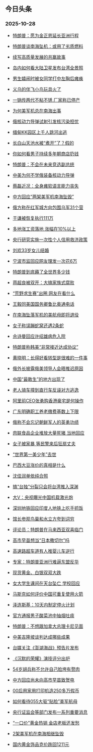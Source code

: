 ## 今日头条 
### 2025-10-28

+ [特朗普：愿为金正恩延长亚洲行程](https://www.toutiao.com/trending/7565122061997785115/?category_name=topic_innerflow&event_type=hot_board&log_pb=%257B%2522category_name%2522%253A%2522topic_innerflow%2522%252C%2522cluster_type%2522%253A%25222%2522%252C%2522enter_from%2522%253A%2522click_category%2522%252C%2522entrance_hotspot%2522%253A%2522outside%2522%252C%2522event_type%2522%253A%2522hot_board%2522%252C%2522hot_board_cluster_id%2522%253A%25227565122061997785115%2522%252C%2522hot_board_impr_id%2522%253A%2522202510280014238201AE8223F51AC3804C%2522%252C%2522jump_page%2522%253A%2522hot_board_page%2522%252C%2522location%2522%253A%2522news_hot_card%2522%252C%2522page_location%2522%253A%2522hot_board_page%2522%252C%2522source%2522%253A%2522trending_tab%2522%252C%2522style_id%2522%253A%252240132%2522%252C%2522title%2522%253A%2522%25E7%2589%25B9%25E6%259C%2597%25E6%2599%25AE%25EF%25BC%259A%25E6%2584%25BF%25E4%25B8%25BA%25E9%2587%2591%25E6%25AD%25A3%25E6%2581%25A9%25E5%25BB%25B6%25E9%2595%25BF%25E4%25BA%259A%25E6%25B4%25B2%25E8%25A1%258C%25E7%25A8%258B%2522%257D&rank=&style_id=40132&topic_id=7565122061997785115)

+ [特朗普谈南海坠机：或用了劣质燃料](https://www.toutiao.com/trending/7565133400080846342/?category_name=topic_innerflow&event_type=hot_board&log_pb=%257B%2522category_name%2522%253A%2522topic_innerflow%2522%252C%2522cluster_type%2522%253A%25221%2522%252C%2522enter_from%2522%253A%2522click_category%2522%252C%2522entrance_hotspot%2522%253A%2522outside%2522%252C%2522event_type%2522%253A%2522hot_board%2522%252C%2522hot_board_cluster_id%2522%253A%25227565133400080846342%2522%252C%2522hot_board_impr_id%2522%253A%2522202510280014238201AE8223F51AC3804C%2522%252C%2522jump_page%2522%253A%2522hot_board_page%2522%252C%2522location%2522%253A%2522news_hot_card%2522%252C%2522page_location%2522%253A%2522hot_board_page%2522%252C%2522source%2522%253A%2522trending_tab%2522%252C%2522style_id%2522%253A%252240132%2522%252C%2522title%2522%253A%2522%25E7%2589%25B9%25E6%259C%2597%25E6%2599%25AE%25E8%25B0%2588%25E5%258D%2597%25E6%25B5%25B7%25E5%259D%25A0%25E6%259C%25BA%25EF%25BC%259A%25E6%2588%2596%25E7%2594%25A8%25E4%25BA%2586%25E5%258A%25A3%25E8%25B4%25A8%25E7%2587%2583%25E6%2596%2599%2522%257D&rank=&style_id=40132&topic_id=7565133400080846342)

+ [续写高质量发展的共赢故事](https://www.toutiao.com/article/7565762485404353059)

+ [岛内如何看大陆卫星发布台湾全景照](https://www.toutiao.com/trending/7565895299634368009/?category_name=topic_innerflow&event_type=hot_board&log_pb=%257B%2522category_name%2522%253A%2522topic_innerflow%2522%252C%2522cluster_type%2522%253A%25222%2522%252C%2522enter_from%2522%253A%2522click_category%2522%252C%2522entrance_hotspot%2522%253A%2522outside%2522%252C%2522event_type%2522%253A%2522hot_board%2522%252C%2522hot_board_cluster_id%2522%253A%25227565895299634368009%2522%252C%2522hot_board_impr_id%2522%253A%2522202510280014238201AE8223F51AC3804C%2522%252C%2522jump_page%2522%253A%2522hot_board_page%2522%252C%2522location%2522%253A%2522news_hot_card%2522%252C%2522page_location%2522%253A%2522hot_board_page%2522%252C%2522source%2522%253A%2522trending_tab%2522%252C%2522style_id%2522%253A%252240132%2522%252C%2522title%2522%253A%2522%25E5%25B2%259B%25E5%2586%2585%25E5%25A6%2582%25E4%25BD%2595%25E7%259C%258B%25E5%25A4%25A7%25E9%2599%2586%25E5%258D%25AB%25E6%2598%259F%25E5%258F%2591%25E5%25B8%2583%25E5%258F%25B0%25E6%25B9%25BE%25E5%2585%25A8%25E6%2599%25AF%25E7%2585%25A7%2522%257D&rank=&style_id=40132&topic_id=7565895299634368009)

+ [男生嬉闹时被女同学打中左胸后瘫痪](https://www.toutiao.com/trending/7565877433203736627/?category_name=topic_innerflow&event_type=hot_board&log_pb=%257B%2522category_name%2522%253A%2522topic_innerflow%2522%252C%2522cluster_type%2522%253A%25226%2522%252C%2522enter_from%2522%253A%2522click_category%2522%252C%2522entrance_hotspot%2522%253A%2522outside%2522%252C%2522event_type%2522%253A%2522hot_board%2522%252C%2522hot_board_cluster_id%2522%253A%25227565877433203736627%2522%252C%2522hot_board_impr_id%2522%253A%2522202510280014238201AE8223F51AC3804C%2522%252C%2522jump_page%2522%253A%2522hot_board_page%2522%252C%2522location%2522%253A%2522news_hot_card%2522%252C%2522page_location%2522%253A%2522hot_board_page%2522%252C%2522source%2522%253A%2522trending_tab%2522%252C%2522style_id%2522%253A%252240132%2522%252C%2522title%2522%253A%2522%25E7%2594%25B7%25E7%2594%259F%25E5%25AC%2589%25E9%2597%25B9%25E6%2597%25B6%25E8%25A2%25AB%25E5%25A5%25B3%25E5%2590%258C%25E5%25AD%25A6%25E6%2589%2593%25E4%25B8%25AD%25E5%25B7%25A6%25E8%2583%25B8%25E5%2590%258E%25E7%2598%25AB%25E7%2597%25AA%2522%257D&rank=&style_id=40132&topic_id=7565877433203736627)

+ [义乌的伴飞小鸟玩具火了](https://www.toutiao.com/trending/7565070970122371123/?category_name=topic_innerflow&event_type=hot_board&log_pb=%257B%2522category_name%2522%253A%2522topic_innerflow%2522%252C%2522cluster_type%2522%253A%25220%2522%252C%2522enter_from%2522%253A%2522click_category%2522%252C%2522entrance_hotspot%2522%253A%2522outside%2522%252C%2522event_type%2522%253A%2522hot_board%2522%252C%2522hot_board_cluster_id%2522%253A%25227565070970122371123%2522%252C%2522hot_board_impr_id%2522%253A%2522202510280014238201AE8223F51AC3804C%2522%252C%2522jump_page%2522%253A%2522hot_board_page%2522%252C%2522location%2522%253A%2522news_hot_card%2522%252C%2522page_location%2522%253A%2522hot_board_page%2522%252C%2522source%2522%253A%2522trending_tab%2522%252C%2522style_id%2522%253A%252240132%2522%252C%2522title%2522%253A%2522%25E4%25B9%2589%25E4%25B9%258C%25E7%259A%2584%25E4%25BC%25B4%25E9%25A3%259E%25E5%25B0%258F%25E9%25B8%259F%25E7%258E%25A9%25E5%2585%25B7%25E7%2581%25AB%25E4%25BA%2586%2522%257D&rank=&style_id=40132&topic_id=7565070970122371123)

+ [一锅传两代不粘不锈 厂家称已停产](https://www.toutiao.com/trending/7565823101167255579/?category_name=topic_innerflow&event_type=hot_board&log_pb=%257B%2522category_name%2522%253A%2522topic_innerflow%2522%252C%2522cluster_type%2522%253A%25226%2522%252C%2522enter_from%2522%253A%2522click_category%2522%252C%2522entrance_hotspot%2522%253A%2522outside%2522%252C%2522event_type%2522%253A%2522hot_board%2522%252C%2522hot_board_cluster_id%2522%253A%25227565823101167255579%2522%252C%2522hot_board_impr_id%2522%253A%2522202510280014238201AE8223F51AC3804C%2522%252C%2522jump_page%2522%253A%2522hot_board_page%2522%252C%2522location%2522%253A%2522news_hot_card%2522%252C%2522page_location%2522%253A%2522hot_board_page%2522%252C%2522source%2522%253A%2522trending_tab%2522%252C%2522style_id%2522%253A%252240132%2522%252C%2522title%2522%253A%2522%25E4%25B8%2580%25E9%2594%2585%25E4%25BC%25A0%25E4%25B8%25A4%25E4%25BB%25A3%25E4%25B8%258D%25E7%25B2%2598%25E4%25B8%258D%25E9%2594%2588%2B%25E5%258E%2582%25E5%25AE%25B6%25E7%25A7%25B0%25E5%25B7%25B2%25E5%2581%259C%25E4%25BA%25A7%2522%257D&rank=&style_id=40132&topic_id=7565823101167255579)

+ [为何美军机总在南海出事](https://www.toutiao.com/trending/7565832865913507371/?category_name=topic_innerflow&event_type=hot_board&log_pb=%257B%2522category_name%2522%253A%2522topic_innerflow%2522%252C%2522cluster_type%2522%253A%252213%2522%252C%2522enter_from%2522%253A%2522click_category%2522%252C%2522entrance_hotspot%2522%253A%2522outside%2522%252C%2522event_type%2522%253A%2522hot_board%2522%252C%2522hot_board_cluster_id%2522%253A%25227565832865913507371%2522%252C%2522hot_board_impr_id%2522%253A%2522202510280014238201AE8223F51AC3804C%2522%252C%2522jump_page%2522%253A%2522hot_board_page%2522%252C%2522location%2522%253A%2522news_hot_card%2522%252C%2522page_location%2522%253A%2522hot_board_page%2522%252C%2522source%2522%253A%2522trending_tab%2522%252C%2522style_id%2522%253A%252240132%2522%252C%2522title%2522%253A%2522%25E4%25B8%25BA%25E4%25BD%2595%25E7%25BE%258E%25E5%2586%259B%25E6%259C%25BA%25E6%2580%25BB%25E5%259C%25A8%25E5%258D%2597%25E6%25B5%25B7%25E5%2587%25BA%25E4%25BA%258B%2522%257D&rank=&style_id=40132&topic_id=7565832865913507371)

+ [俄核动力导弹试射引发核污染担忧](https://www.toutiao.com/trending/7565865913707154950/?category_name=topic_innerflow&event_type=hot_board&log_pb=%257B%2522category_name%2522%253A%2522topic_innerflow%2522%252C%2522cluster_type%2522%253A%252213%2522%252C%2522enter_from%2522%253A%2522click_category%2522%252C%2522entrance_hotspot%2522%253A%2522outside%2522%252C%2522event_type%2522%253A%2522hot_board%2522%252C%2522hot_board_cluster_id%2522%253A%25227565865913707154950%2522%252C%2522hot_board_impr_id%2522%253A%2522202510280014238201AE8223F51AC3804C%2522%252C%2522jump_page%2522%253A%2522hot_board_page%2522%252C%2522location%2522%253A%2522news_hot_card%2522%252C%2522page_location%2522%253A%2522hot_board_page%2522%252C%2522source%2522%253A%2522trending_tab%2522%252C%2522style_id%2522%253A%252240132%2522%252C%2522title%2522%253A%2522%25E4%25BF%2584%25E6%25A0%25B8%25E5%258A%25A8%25E5%258A%259B%25E5%25AF%25BC%25E5%25BC%25B9%25E8%25AF%2595%25E5%25B0%2584%25E5%25BC%2595%25E5%258F%2591%25E6%25A0%25B8%25E6%25B1%25A1%25E6%259F%2593%25E6%258B%2585%25E5%25BF%25A7%2522%257D&rank=&style_id=40132&topic_id=7565865913707154950)

+ [缅甸KK园区上千人跳河出逃](https://www.toutiao.com/trending/7565114012019884086/?category_name=topic_innerflow&event_type=hot_board&log_pb=%257B%2522category_name%2522%253A%2522topic_innerflow%2522%252C%2522cluster_type%2522%253A%25221%2522%252C%2522enter_from%2522%253A%2522click_category%2522%252C%2522entrance_hotspot%2522%253A%2522outside%2522%252C%2522event_type%2522%253A%2522hot_board%2522%252C%2522hot_board_cluster_id%2522%253A%25227565114012019884086%2522%252C%2522hot_board_impr_id%2522%253A%2522202510280014238201AE8223F51AC3804C%2522%252C%2522jump_page%2522%253A%2522hot_board_page%2522%252C%2522location%2522%253A%2522news_hot_card%2522%252C%2522page_location%2522%253A%2522hot_board_page%2522%252C%2522source%2522%253A%2522trending_tab%2522%252C%2522style_id%2522%253A%252240132%2522%252C%2522title%2522%253A%2522%25E7%25BC%2585%25E7%2594%25B8KK%25E5%259B%25AD%25E5%258C%25BA%25E4%25B8%258A%25E5%258D%2583%25E4%25BA%25BA%25E8%25B7%25B3%25E6%25B2%25B3%25E5%2587%25BA%25E9%2580%2583%2522%257D&rank=&style_id=40132&topic_id=7565114012019884086)

+ [长白山天池水被“煮开”了？假的](https://www.toutiao.com/trending/7564876087726178313/?category_name=topic_innerflow&event_type=hot_board&log_pb=%257B%2522category_name%2522%253A%2522topic_innerflow%2522%252C%2522cluster_type%2522%253A%25228%2522%252C%2522enter_from%2522%253A%2522click_category%2522%252C%2522entrance_hotspot%2522%253A%2522outside%2522%252C%2522event_type%2522%253A%2522hot_board%2522%252C%2522hot_board_cluster_id%2522%253A%25227564876087726178313%2522%252C%2522hot_board_impr_id%2522%253A%2522202510280014238201AE8223F51AC3804C%2522%252C%2522jump_page%2522%253A%2522hot_board_page%2522%252C%2522location%2522%253A%2522news_hot_card%2522%252C%2522page_location%2522%253A%2522hot_board_page%2522%252C%2522source%2522%253A%2522trending_tab%2522%252C%2522style_id%2522%253A%252240132%2522%252C%2522title%2522%253A%2522%25E9%2595%25BF%25E7%2599%25BD%25E5%25B1%25B1%25E5%25A4%25A9%25E6%25B1%25A0%25E6%25B0%25B4%25E8%25A2%25AB%25E2%2580%259C%25E7%2585%25AE%25E5%25BC%2580%25E2%2580%259D%25E4%25BA%2586%25EF%25BC%259F%25E5%2581%2587%25E7%259A%2584%2522%257D&rank=&style_id=40132&topic_id=7564876087726178313)

+ [你如何看男子持续多年朝商店扔钱](https://www.toutiao.com/trending/7565462065646190655/?category_name=topic_innerflow&event_type=hot_board&log_pb=%257B%2522category_name%2522%253A%2522topic_innerflow%2522%252C%2522cluster_type%2522%253A%252210%2522%252C%2522enter_from%2522%253A%2522click_category%2522%252C%2522entrance_hotspot%2522%253A%2522outside%2522%252C%2522event_type%2522%253A%2522hot_board%2522%252C%2522hot_board_cluster_id%2522%253A%25227565462065646190655%2522%252C%2522hot_board_impr_id%2522%253A%2522202510280014238201AE8223F51AC3804C%2522%252C%2522jump_page%2522%253A%2522hot_board_page%2522%252C%2522location%2522%253A%2522news_hot_card%2522%252C%2522page_location%2522%253A%2522hot_board_page%2522%252C%2522source%2522%253A%2522trending_tab%2522%252C%2522style_id%2522%253A%252240132%2522%252C%2522title%2522%253A%2522%25E4%25BD%25A0%25E5%25A6%2582%25E4%25BD%2595%25E7%259C%258B%25E7%2594%25B7%25E5%25AD%2590%25E6%258C%2581%25E7%25BB%25AD%25E5%25A4%259A%25E5%25B9%25B4%25E6%259C%259D%25E5%2595%2586%25E5%25BA%2597%25E6%2589%2594%25E9%2592%25B1%2522%257D&rank=&style_id=40132&topic_id=7565462065646190655)

+ [特朗普：不会在未来竞选副总统](https://www.toutiao.com/trending/7564808311294869550/?category_name=topic_innerflow&event_type=hot_board&log_pb=%257B%2522category_name%2522%253A%2522topic_innerflow%2522%252C%2522cluster_type%2522%253A%25226%2522%252C%2522enter_from%2522%253A%2522click_category%2522%252C%2522entrance_hotspot%2522%253A%2522outside%2522%252C%2522event_type%2522%253A%2522hot_board%2522%252C%2522hot_board_cluster_id%2522%253A%25227564808311294869550%2522%252C%2522hot_board_impr_id%2522%253A%2522202510280014238201AE8223F51AC3804C%2522%252C%2522jump_page%2522%253A%2522hot_board_page%2522%252C%2522location%2522%253A%2522news_hot_card%2522%252C%2522page_location%2522%253A%2522hot_board_page%2522%252C%2522source%2522%253A%2522trending_tab%2522%252C%2522style_id%2522%253A%252240132%2522%252C%2522title%2522%253A%2522%25E7%2589%25B9%25E6%259C%2597%25E6%2599%25AE%25EF%25BC%259A%25E4%25B8%258D%25E4%25BC%259A%25E5%259C%25A8%25E6%259C%25AA%25E6%259D%25A5%25E7%25AB%259E%25E9%2580%2589%25E5%2589%25AF%25E6%2580%25BB%25E7%25BB%259F%2522%257D&rank=&style_id=40132&topic_id=7564808311294869550)

+ [中美为何不学俄装备核动力导弹](https://www.toutiao.com/trending/7565892676856319507/?category_name=topic_innerflow&event_type=hot_board&log_pb=%257B%2522category_name%2522%253A%2522topic_innerflow%2522%252C%2522cluster_type%2522%253A%252213%2522%252C%2522enter_from%2522%253A%2522click_category%2522%252C%2522entrance_hotspot%2522%253A%2522outside%2522%252C%2522event_type%2522%253A%2522hot_board%2522%252C%2522hot_board_cluster_id%2522%253A%25227565892676856319507%2522%252C%2522hot_board_impr_id%2522%253A%2522202510280014238201AE8223F51AC3804C%2522%252C%2522jump_page%2522%253A%2522hot_board_page%2522%252C%2522location%2522%253A%2522news_hot_card%2522%252C%2522page_location%2522%253A%2522hot_board_page%2522%252C%2522source%2522%253A%2522trending_tab%2522%252C%2522style_id%2522%253A%252240132%2522%252C%2522title%2522%253A%2522%25E4%25B8%25AD%25E7%25BE%258E%25E4%25B8%25BA%25E4%25BD%2595%25E4%25B8%258D%25E5%25AD%25A6%25E4%25BF%2584%25E8%25A3%2585%25E5%25A4%2587%25E6%25A0%25B8%25E5%258A%25A8%25E5%258A%259B%25E5%25AF%25BC%25E5%25BC%25B9%2522%257D&rank=&style_id=40132&topic_id=7565892676856319507)

+ [蔡磊近况：全身瘫软语言能力丧失](https://www.toutiao.com/trending/7564744489974304275/?category_name=topic_innerflow&event_type=hot_board&log_pb=%257B%2522category_name%2522%253A%2522topic_innerflow%2522%252C%2522cluster_type%2522%253A%25222%2522%252C%2522enter_from%2522%253A%2522click_category%2522%252C%2522entrance_hotspot%2522%253A%2522outside%2522%252C%2522event_type%2522%253A%2522hot_board%2522%252C%2522hot_board_cluster_id%2522%253A%25227564744489974304275%2522%252C%2522hot_board_impr_id%2522%253A%2522202510280014238201AE8223F51AC3804C%2522%252C%2522jump_page%2522%253A%2522hot_board_page%2522%252C%2522location%2522%253A%2522news_hot_card%2522%252C%2522page_location%2522%253A%2522hot_board_page%2522%252C%2522source%2522%253A%2522trending_tab%2522%252C%2522style_id%2522%253A%252240132%2522%252C%2522title%2522%253A%2522%25E8%2594%25A1%25E7%25A3%258A%25E8%25BF%2591%25E5%2586%25B5%25EF%25BC%259A%25E5%2585%25A8%25E8%25BA%25AB%25E7%2598%25AB%25E8%25BD%25AF%25E8%25AF%25AD%25E8%25A8%2580%25E8%2583%25BD%25E5%258A%259B%25E4%25B8%25A7%25E5%25A4%25B1%2522%257D&rank=&style_id=40132&topic_id=7564744489974304275)

+ [中方回应“两架美军机南海坠毁”](https://www.toutiao.com/trending/7564613377994313235/?category_name=topic_innerflow&event_type=hot_board&log_pb=%257B%2522category_name%2522%253A%2522topic_innerflow%2522%252C%2522cluster_type%2522%253A%25222%2522%252C%2522enter_from%2522%253A%2522click_category%2522%252C%2522entrance_hotspot%2522%253A%2522outside%2522%252C%2522event_type%2522%253A%2522hot_board%2522%252C%2522hot_board_cluster_id%2522%253A%25227564613377994313235%2522%252C%2522hot_board_impr_id%2522%253A%2522202510280014238201AE8223F51AC3804C%2522%252C%2522jump_page%2522%253A%2522hot_board_page%2522%252C%2522location%2522%253A%2522news_hot_card%2522%252C%2522page_location%2522%253A%2522hot_board_page%2522%252C%2522source%2522%253A%2522trending_tab%2522%252C%2522style_id%2522%253A%252240132%2522%252C%2522title%2522%253A%2522%25E4%25B8%25AD%25E6%2596%25B9%25E5%259B%259E%25E5%25BA%2594%25E2%2580%259C%25E4%25B8%25A4%25E6%259E%25B6%25E7%25BE%258E%25E5%2586%259B%25E6%259C%25BA%25E5%258D%2597%25E6%25B5%25B7%25E5%259D%25A0%25E6%25AF%2581%25E2%2580%259D%2522%257D&rank=&style_id=40132&topic_id=7564613377994313235)

+ [俄方称在红军城方向包围乌军31个营](https://www.toutiao.com/trending/7565889764243639817/?category_name=topic_innerflow&event_type=hot_board&log_pb=%257B%2522category_name%2522%253A%2522topic_innerflow%2522%252C%2522cluster_type%2522%253A%25221%2522%252C%2522enter_from%2522%253A%2522click_category%2522%252C%2522entrance_hotspot%2522%253A%2522outside%2522%252C%2522event_type%2522%253A%2522hot_board%2522%252C%2522hot_board_cluster_id%2522%253A%25227565889764243639817%2522%252C%2522hot_board_impr_id%2522%253A%2522202510280014238201AE8223F51AC3804C%2522%252C%2522jump_page%2522%253A%2522hot_board_page%2522%252C%2522location%2522%253A%2522news_hot_card%2522%252C%2522page_location%2522%253A%2522hot_board_page%2522%252C%2522source%2522%253A%2522trending_tab%2522%252C%2522style_id%2522%253A%252240132%2522%252C%2522title%2522%253A%2522%25E4%25BF%2584%25E6%2596%25B9%25E7%25A7%25B0%25E5%259C%25A8%25E7%25BA%25A2%25E5%2586%259B%25E5%259F%258E%25E6%2596%25B9%25E5%2590%2591%25E5%258C%2585%25E5%259B%25B4%25E4%25B9%258C%25E5%2586%259B31%25E4%25B8%25AA%25E8%2590%25A5%2522%257D&rank=&style_id=40132&topic_id=7565889764243639817)

+ [于谦被恢复执行111万](https://www.toutiao.com/trending/7565710191875227689/?category_name=topic_innerflow&event_type=hot_board&log_pb=%257B%2522category_name%2522%253A%2522topic_innerflow%2522%252C%2522cluster_type%2522%253A%25226%2522%252C%2522enter_from%2522%253A%2522click_category%2522%252C%2522entrance_hotspot%2522%253A%2522outside%2522%252C%2522event_type%2522%253A%2522hot_board%2522%252C%2522hot_board_cluster_id%2522%253A%25227565710191875227689%2522%252C%2522hot_board_impr_id%2522%253A%2522202510280014238201AE8223F51AC3804C%2522%252C%2522jump_page%2522%253A%2522hot_board_page%2522%252C%2522location%2522%253A%2522news_hot_card%2522%252C%2522page_location%2522%253A%2522hot_board_page%2522%252C%2522source%2522%253A%2522trending_tab%2522%252C%2522style_id%2522%253A%252240132%2522%252C%2522title%2522%253A%2522%25E4%25BA%258E%25E8%25B0%25A6%25E8%25A2%25AB%25E6%2581%25A2%25E5%25A4%258D%25E6%2589%25A7%25E8%25A1%258C111%25E4%25B8%2587%2522%257D&rank=&style_id=40132&topic_id=7565710191875227689)

+ [多地涨工资落地 涨幅在10%以上](https://www.toutiao.com/trending/7565130731464228873/?category_name=topic_innerflow&event_type=hot_board&log_pb=%257B%2522category_name%2522%253A%2522topic_innerflow%2522%252C%2522cluster_type%2522%253A%25226%2522%252C%2522enter_from%2522%253A%2522click_category%2522%252C%2522entrance_hotspot%2522%253A%2522outside%2522%252C%2522event_type%2522%253A%2522hot_board%2522%252C%2522hot_board_cluster_id%2522%253A%25227565130731464228873%2522%252C%2522hot_board_impr_id%2522%253A%2522202510280014238201AE8223F51AC3804C%2522%252C%2522jump_page%2522%253A%2522hot_board_page%2522%252C%2522location%2522%253A%2522news_hot_card%2522%252C%2522page_location%2522%253A%2522hot_board_page%2522%252C%2522source%2522%253A%2522trending_tab%2522%252C%2522style_id%2522%253A%252240132%2522%252C%2522title%2522%253A%2522%25E5%25A4%259A%25E5%259C%25B0%25E6%25B6%25A8%25E5%25B7%25A5%25E8%25B5%2584%25E8%2590%25BD%25E5%259C%25B0%2B%25E6%25B6%25A8%25E5%25B9%2585%25E5%259C%25A810%2525%25E4%25BB%25A5%25E4%25B8%258A%2522%257D&rank=&style_id=40132&topic_id=7565130731464228873)

+ [央行研究实施一次性个人信用救济政策](https://www.toutiao.com/trending/7565850091845795883/?category_name=topic_innerflow&event_type=hot_board&log_pb=%257B%2522category_name%2522%253A%2522topic_innerflow%2522%252C%2522cluster_type%2522%253A%25228%2522%252C%2522enter_from%2522%253A%2522click_category%2522%252C%2522entrance_hotspot%2522%253A%2522outside%2522%252C%2522event_type%2522%253A%2522hot_board%2522%252C%2522hot_board_cluster_id%2522%253A%25227565850091845795883%2522%252C%2522hot_board_impr_id%2522%253A%2522202510280014238201AE8223F51AC3804C%2522%252C%2522jump_page%2522%253A%2522hot_board_page%2522%252C%2522location%2522%253A%2522news_hot_card%2522%252C%2522page_location%2522%253A%2522hot_board_page%2522%252C%2522source%2522%253A%2522trending_tab%2522%252C%2522style_id%2522%253A%252240132%2522%252C%2522title%2522%253A%2522%25E5%25A4%25AE%25E8%25A1%258C%25E7%25A0%2594%25E7%25A9%25B6%25E5%25AE%259E%25E6%2596%25BD%25E4%25B8%2580%25E6%25AC%25A1%25E6%2580%25A7%25E4%25B8%25AA%25E4%25BA%25BA%25E4%25BF%25A1%25E7%2594%25A8%25E6%2595%2591%25E6%25B5%258E%25E6%2594%25BF%25E7%25AD%2596%2522%257D&rank=&style_id=40132&topic_id=7565850091845795883)

+ [刘欢33岁女儿结婚](https://www.toutiao.com/trending/7565459986294390803/?category_name=topic_innerflow&event_type=hot_board&log_pb=%257B%2522category_name%2522%253A%2522topic_innerflow%2522%252C%2522cluster_type%2522%253A%25226%2522%252C%2522enter_from%2522%253A%2522click_category%2522%252C%2522entrance_hotspot%2522%253A%2522outside%2522%252C%2522event_type%2522%253A%2522hot_board%2522%252C%2522hot_board_cluster_id%2522%253A%25227565459986294390803%2522%252C%2522hot_board_impr_id%2522%253A%2522202510280014238201AE8223F51AC3804C%2522%252C%2522jump_page%2522%253A%2522hot_board_page%2522%252C%2522location%2522%253A%2522news_hot_card%2522%252C%2522page_location%2522%253A%2522hot_board_page%2522%252C%2522source%2522%253A%2522trending_tab%2522%252C%2522style_id%2522%253A%252240132%2522%252C%2522title%2522%253A%2522%25E5%2588%2598%25E6%25AC%25A233%25E5%25B2%2581%25E5%25A5%25B3%25E5%2584%25BF%25E7%25BB%2593%25E5%25A9%259A%2522%257D&rank=&style_id=40132&topic_id=7565459986294390803)

+ [宁波市监回应网友理发一次花6万](https://www.toutiao.com/trending/7565750832114253834/?category_name=topic_innerflow&event_type=hot_board&log_pb=%257B%2522category_name%2522%253A%2522topic_innerflow%2522%252C%2522cluster_type%2522%253A%25221%2522%252C%2522enter_from%2522%253A%2522click_category%2522%252C%2522entrance_hotspot%2522%253A%2522outside%2522%252C%2522event_type%2522%253A%2522hot_board%2522%252C%2522hot_board_cluster_id%2522%253A%25227565750832114253834%2522%252C%2522hot_board_impr_id%2522%253A%2522202510280014238201AE8223F51AC3804C%2522%252C%2522jump_page%2522%253A%2522hot_board_page%2522%252C%2522location%2522%253A%2522news_hot_card%2522%252C%2522page_location%2522%253A%2522hot_board_page%2522%252C%2522source%2522%253A%2522trending_tab%2522%252C%2522style_id%2522%253A%252240132%2522%252C%2522title%2522%253A%2522%25E5%25AE%2581%25E6%25B3%25A2%25E5%25B8%2582%25E7%259B%2591%25E5%259B%259E%25E5%25BA%2594%25E7%25BD%2591%25E5%258F%258B%25E7%2590%2586%25E5%258F%2591%25E4%25B8%2580%25E6%25AC%25A1%25E8%258A%25B16%25E4%25B8%2587%2522%257D&rank=&style_id=40132&topic_id=7565750832114253834)

+ [特朗普到底薅了全世界多少钱](https://www.toutiao.com/trending/7565875834884460086/?category_name=topic_innerflow&event_type=hot_board&log_pb=%257B%2522category_name%2522%253A%2522topic_innerflow%2522%252C%2522cluster_type%2522%253A%252213%2522%252C%2522enter_from%2522%253A%2522click_category%2522%252C%2522entrance_hotspot%2522%253A%2522outside%2522%252C%2522event_type%2522%253A%2522hot_board%2522%252C%2522hot_board_cluster_id%2522%253A%25227565875834884460086%2522%252C%2522hot_board_impr_id%2522%253A%2522202510280014238201AE8223F51AC3804C%2522%252C%2522jump_page%2522%253A%2522hot_board_page%2522%252C%2522location%2522%253A%2522news_hot_card%2522%252C%2522page_location%2522%253A%2522hot_board_page%2522%252C%2522source%2522%253A%2522trending_tab%2522%252C%2522style_id%2522%253A%252240132%2522%252C%2522title%2522%253A%2522%25E7%2589%25B9%25E6%259C%2597%25E6%2599%25AE%25E5%2588%25B0%25E5%25BA%2595%25E8%2596%2585%25E4%25BA%2586%25E5%2585%25A8%25E4%25B8%2596%25E7%2595%258C%25E5%25A4%259A%25E5%25B0%2591%25E9%2592%25B1%2522%257D&rank=&style_id=40132&topic_id=7565875834884460086)

+ [蒋超良被双开：大搞家族式腐败](https://www.toutiao.com/trending/7565731027474382886/?category_name=topic_innerflow&event_type=hot_board&log_pb=%257B%2522category_name%2522%253A%2522topic_innerflow%2522%252C%2522cluster_type%2522%253A%25222%2522%252C%2522enter_from%2522%253A%2522click_category%2522%252C%2522entrance_hotspot%2522%253A%2522outside%2522%252C%2522event_type%2522%253A%2522hot_board%2522%252C%2522hot_board_cluster_id%2522%253A%25227565731027474382886%2522%252C%2522hot_board_impr_id%2522%253A%2522202510280014238201AE8223F51AC3804C%2522%252C%2522jump_page%2522%253A%2522hot_board_page%2522%252C%2522location%2522%253A%2522news_hot_card%2522%252C%2522page_location%2522%253A%2522hot_board_page%2522%252C%2522source%2522%253A%2522trending_tab%2522%252C%2522style_id%2522%253A%252240132%2522%252C%2522title%2522%253A%2522%25E8%2592%258B%25E8%25B6%2585%25E8%2589%25AF%25E8%25A2%25AB%25E5%258F%258C%25E5%25BC%2580%25EF%25BC%259A%25E5%25A4%25A7%25E6%2590%259E%25E5%25AE%25B6%25E6%2597%258F%25E5%25BC%258F%25E8%2585%2590%25E8%25B4%25A5%2522%257D&rank=&style_id=40132&topic_id=7565731027474382886)

+ [“荒野求生赛”出圈 网友在看什么](https://www.toutiao.com/trending/7565841443835629099/?category_name=topic_innerflow&event_type=hot_board&log_pb=%257B%2522category_name%2522%253A%2522topic_innerflow%2522%252C%2522cluster_type%2522%253A%252213%2522%252C%2522enter_from%2522%253A%2522click_category%2522%252C%2522entrance_hotspot%2522%253A%2522outside%2522%252C%2522event_type%2522%253A%2522hot_board%2522%252C%2522hot_board_cluster_id%2522%253A%25227565841443835629099%2522%252C%2522hot_board_impr_id%2522%253A%2522202510280014238201AE8223F51AC3804C%2522%252C%2522jump_page%2522%253A%2522hot_board_page%2522%252C%2522location%2522%253A%2522news_hot_card%2522%252C%2522page_location%2522%253A%2522hot_board_page%2522%252C%2522source%2522%253A%2522trending_tab%2522%252C%2522style_id%2522%253A%252240132%2522%252C%2522title%2522%253A%2522%25E2%2580%259C%25E8%258D%2592%25E9%2587%258E%25E6%25B1%2582%25E7%2594%259F%25E8%25B5%259B%25E2%2580%259D%25E5%2587%25BA%25E5%259C%2588%2B%25E7%25BD%2591%25E5%258F%258B%25E5%259C%25A8%25E7%259C%258B%25E4%25BB%2580%25E4%25B9%2588%2522%257D&rank=&style_id=40132&topic_id=7565841443835629099)

+ [王毅同美国国务卿鲁比奥通电话](https://www.toutiao.com/trending/7565879490422374442/?category_name=topic_innerflow&event_type=hot_board&log_pb=%257B%2522category_name%2522%253A%2522topic_innerflow%2522%252C%2522cluster_type%2522%253A%25222%2522%252C%2522enter_from%2522%253A%2522click_category%2522%252C%2522entrance_hotspot%2522%253A%2522outside%2522%252C%2522event_type%2522%253A%2522hot_board%2522%252C%2522hot_board_cluster_id%2522%253A%25227565879490422374442%2522%252C%2522hot_board_impr_id%2522%253A%2522202510280014238201AE8223F51AC3804C%2522%252C%2522jump_page%2522%253A%2522hot_board_page%2522%252C%2522location%2522%253A%2522news_hot_card%2522%252C%2522page_location%2522%253A%2522hot_board_page%2522%252C%2522source%2522%253A%2522trending_tab%2522%252C%2522style_id%2522%253A%252240132%2522%252C%2522title%2522%253A%2522%25E7%258E%258B%25E6%25AF%2585%25E5%2590%258C%25E7%25BE%258E%25E5%259B%25BD%25E5%259B%25BD%25E5%258A%25A1%25E5%258D%25BF%25E9%25B2%2581%25E6%25AF%2594%25E5%25A5%25A5%25E9%2580%259A%25E7%2594%25B5%25E8%25AF%259D%2522%257D&rank=&style_id=40132&topic_id=7565879490422374442)

+ [在南海坠落军机的美航母即将退役](https://www.toutiao.com/trending/7564610674442309174/?category_name=topic_innerflow&event_type=hot_board&log_pb=%257B%2522category_name%2522%253A%2522topic_innerflow%2522%252C%2522cluster_type%2522%253A%25221%2522%252C%2522enter_from%2522%253A%2522click_category%2522%252C%2522entrance_hotspot%2522%253A%2522outside%2522%252C%2522event_type%2522%253A%2522hot_board%2522%252C%2522hot_board_cluster_id%2522%253A%25227564610674442309174%2522%252C%2522hot_board_impr_id%2522%253A%2522202510280014238201AE8223F51AC3804C%2522%252C%2522jump_page%2522%253A%2522hot_board_page%2522%252C%2522location%2522%253A%2522news_hot_card%2522%252C%2522page_location%2522%253A%2522hot_board_page%2522%252C%2522source%2522%253A%2522trending_tab%2522%252C%2522style_id%2522%253A%252240132%2522%252C%2522title%2522%253A%2522%25E5%259C%25A8%25E5%258D%2597%25E6%25B5%25B7%25E5%259D%25A0%25E8%2590%25BD%25E5%2586%259B%25E6%259C%25BA%25E7%259A%2584%25E7%25BE%258E%25E8%2588%25AA%25E6%25AF%258D%25E5%258D%25B3%25E5%25B0%2586%25E9%2580%2580%25E5%25BD%25B9%2522%257D&rank=&style_id=40132&topic_id=7564610674442309174)

+ [女子称误蹦蛇窝还遇2条蛇](https://www.toutiao.com/trending/7565744939993448467/?category_name=topic_innerflow&event_type=hot_board&log_pb=%257B%2522category_name%2522%253A%2522topic_innerflow%2522%252C%2522cluster_type%2522%253A%25226%2522%252C%2522enter_from%2522%253A%2522click_category%2522%252C%2522entrance_hotspot%2522%253A%2522outside%2522%252C%2522event_type%2522%253A%2522hot_board%2522%252C%2522hot_board_cluster_id%2522%253A%25227565744939993448467%2522%252C%2522hot_board_impr_id%2522%253A%2522202510280014238201AE8223F51AC3804C%2522%252C%2522jump_page%2522%253A%2522hot_board_page%2522%252C%2522location%2522%253A%2522news_hot_card%2522%252C%2522page_location%2522%253A%2522hot_board_page%2522%252C%2522source%2522%253A%2522trending_tab%2522%252C%2522style_id%2522%253A%252240132%2522%252C%2522title%2522%253A%2522%25E5%25A5%25B3%25E5%25AD%2590%25E7%25A7%25B0%25E8%25AF%25AF%25E8%25B9%25A6%25E8%259B%2587%25E7%25AA%259D%25E8%25BF%2598%25E9%2581%25872%25E6%259D%25A1%25E8%259B%2587%2522%257D&rank=&style_id=40132&topic_id=7565744939993448467)

+ [佘诗曼回应许绍雄病危入院](https://www.toutiao.com/trending/7565784984788090918/?category_name=topic_innerflow&event_type=hot_board&log_pb=%257B%2522category_name%2522%253A%2522topic_innerflow%2522%252C%2522cluster_type%2522%253A%25226%2522%252C%2522enter_from%2522%253A%2522click_category%2522%252C%2522entrance_hotspot%2522%253A%2522outside%2522%252C%2522event_type%2522%253A%2522hot_board%2522%252C%2522hot_board_cluster_id%2522%253A%25227565784984788090918%2522%252C%2522hot_board_impr_id%2522%253A%2522202510280014238201AE8223F51AC3804C%2522%252C%2522jump_page%2522%253A%2522hot_board_page%2522%252C%2522location%2522%253A%2522news_hot_card%2522%252C%2522page_location%2522%253A%2522hot_board_page%2522%252C%2522source%2522%253A%2522trending_tab%2522%252C%2522style_id%2522%253A%252240132%2522%252C%2522title%2522%253A%2522%25E4%25BD%2598%25E8%25AF%2597%25E6%259B%25BC%25E5%259B%259E%25E5%25BA%2594%25E8%25AE%25B8%25E7%25BB%258D%25E9%259B%2584%25E7%2597%2585%25E5%258D%25B1%25E5%2585%25A5%25E9%2599%25A2%2522%257D&rank=&style_id=40132&topic_id=7565784984788090918)

+ [特朗普称韩美“非常接近达成协议”](https://www.toutiao.com/trending/7565883147104030218/?category_name=topic_innerflow&event_type=hot_board&log_pb=%257B%2522category_name%2522%253A%2522topic_innerflow%2522%252C%2522cluster_type%2522%253A%252213%2522%252C%2522enter_from%2522%253A%2522click_category%2522%252C%2522entrance_hotspot%2522%253A%2522outside%2522%252C%2522event_type%2522%253A%2522hot_board%2522%252C%2522hot_board_cluster_id%2522%253A%25227565883147104030218%2522%252C%2522hot_board_impr_id%2522%253A%2522202510280014238201AE8223F51AC3804C%2522%252C%2522jump_page%2522%253A%2522hot_board_page%2522%252C%2522location%2522%253A%2522news_hot_card%2522%252C%2522page_location%2522%253A%2522hot_board_page%2522%252C%2522source%2522%253A%2522trending_tab%2522%252C%2522style_id%2522%253A%252240132%2522%252C%2522title%2522%253A%2522%25E7%2589%25B9%25E6%259C%2597%25E6%2599%25AE%25E7%25A7%25B0%25E9%259F%25A9%25E7%25BE%258E%25E2%2580%259C%25E9%259D%259E%25E5%25B8%25B8%25E6%258E%25A5%25E8%25BF%2591%25E8%25BE%25BE%25E6%2588%2590%25E5%258D%258F%25E8%25AE%25AE%25E2%2580%259D%2522%257D&rank=&style_id=40132&topic_id=7565883147104030218)

+ [黄晓明：长得好看转型是很难的一件事](https://www.toutiao.com/trending/7564972129138606099/?category_name=topic_innerflow&event_type=hot_board&log_pb=%257B%2522category_name%2522%253A%2522topic_innerflow%2522%252C%2522cluster_type%2522%253A%25226%2522%252C%2522enter_from%2522%253A%2522click_category%2522%252C%2522entrance_hotspot%2522%253A%2522outside%2522%252C%2522event_type%2522%253A%2522hot_board%2522%252C%2522hot_board_cluster_id%2522%253A%25227564972129138606099%2522%252C%2522hot_board_impr_id%2522%253A%2522202510280014238201AE8223F51AC3804C%2522%252C%2522jump_page%2522%253A%2522hot_board_page%2522%252C%2522location%2522%253A%2522news_hot_card%2522%252C%2522page_location%2522%253A%2522hot_board_page%2522%252C%2522source%2522%253A%2522trending_tab%2522%252C%2522style_id%2522%253A%252240132%2522%252C%2522title%2522%253A%2522%25E9%25BB%2584%25E6%2599%2593%25E6%2598%258E%25EF%25BC%259A%25E9%2595%25BF%25E5%25BE%2597%25E5%25A5%25BD%25E7%259C%258B%25E8%25BD%25AC%25E5%259E%258B%25E6%2598%25AF%25E5%25BE%2588%25E9%259A%25BE%25E7%259A%2584%25E4%25B8%2580%25E4%25BB%25B6%25E4%25BA%258B%2522%257D&rank=&style_id=40132&topic_id=7564972129138606099)

+ [俄外长披露俄美领导人会晤推迟原因](https://www.toutiao.com/trending/7564719802825572361/?category_name=topic_innerflow&event_type=hot_board&log_pb=%257B%2522category_name%2522%253A%2522topic_innerflow%2522%252C%2522cluster_type%2522%253A%25221%2522%252C%2522enter_from%2522%253A%2522click_category%2522%252C%2522entrance_hotspot%2522%253A%2522outside%2522%252C%2522event_type%2522%253A%2522hot_board%2522%252C%2522hot_board_cluster_id%2522%253A%25227564719802825572361%2522%252C%2522hot_board_impr_id%2522%253A%2522202510280014238201AE8223F51AC3804C%2522%252C%2522jump_page%2522%253A%2522hot_board_page%2522%252C%2522location%2522%253A%2522news_hot_card%2522%252C%2522page_location%2522%253A%2522hot_board_page%2522%252C%2522source%2522%253A%2522trending_tab%2522%252C%2522style_id%2522%253A%252240132%2522%252C%2522title%2522%253A%2522%25E4%25BF%2584%25E5%25A4%2596%25E9%2595%25BF%25E6%258A%25AB%25E9%259C%25B2%25E4%25BF%2584%25E7%25BE%258E%25E9%25A2%2586%25E5%25AF%25BC%25E4%25BA%25BA%25E4%25BC%259A%25E6%2599%25A4%25E6%258E%25A8%25E8%25BF%259F%25E5%258E%259F%25E5%259B%25A0%2522%257D&rank=&style_id=40132&topic_id=7564719802825572361)

+ [中国“最敢生”的地方出现了](https://www.toutiao.com/trending/7565744341759561225/?category_name=topic_innerflow&event_type=hot_board&log_pb=%257B%2522category_name%2522%253A%2522topic_innerflow%2522%252C%2522cluster_type%2522%253A%252213%2522%252C%2522enter_from%2522%253A%2522click_category%2522%252C%2522entrance_hotspot%2522%253A%2522outside%2522%252C%2522event_type%2522%253A%2522hot_board%2522%252C%2522hot_board_cluster_id%2522%253A%25227565744341759561225%2522%252C%2522hot_board_impr_id%2522%253A%2522202510280014238201AE8223F51AC3804C%2522%252C%2522jump_page%2522%253A%2522hot_board_page%2522%252C%2522location%2522%253A%2522news_hot_card%2522%252C%2522page_location%2522%253A%2522hot_board_page%2522%252C%2522source%2522%253A%2522trending_tab%2522%252C%2522style_id%2522%253A%252240132%2522%252C%2522title%2522%253A%2522%25E4%25B8%25AD%25E5%259B%25BD%25E2%2580%259C%25E6%259C%2580%25E6%2595%25A2%25E7%2594%259F%25E2%2580%259D%25E7%259A%2584%25E5%259C%25B0%25E6%2596%25B9%25E5%2587%25BA%25E7%258E%25B0%25E4%25BA%2586%2522%257D&rank=&style_id=40132&topic_id=7565744341759561225)

+ [老人骑车撞到直行车反诬对方逃逸](https://www.toutiao.com/trending/7565360686197850148/?category_name=topic_innerflow&event_type=hot_board&log_pb=%257B%2522category_name%2522%253A%2522topic_innerflow%2522%252C%2522cluster_type%2522%253A%25226%2522%252C%2522enter_from%2522%253A%2522click_category%2522%252C%2522entrance_hotspot%2522%253A%2522outside%2522%252C%2522event_type%2522%253A%2522hot_board%2522%252C%2522hot_board_cluster_id%2522%253A%25227565360686197850148%2522%252C%2522hot_board_impr_id%2522%253A%2522202510280014238201AE8223F51AC3804C%2522%252C%2522jump_page%2522%253A%2522hot_board_page%2522%252C%2522location%2522%253A%2522news_hot_card%2522%252C%2522page_location%2522%253A%2522hot_board_page%2522%252C%2522source%2522%253A%2522trending_tab%2522%252C%2522style_id%2522%253A%252240132%2522%252C%2522title%2522%253A%2522%25E8%2580%2581%25E4%25BA%25BA%25E9%25AA%2591%25E8%25BD%25A6%25E6%2592%259E%25E5%2588%25B0%25E7%259B%25B4%25E8%25A1%258C%25E8%25BD%25A6%25E5%258F%258D%25E8%25AF%25AC%25E5%25AF%25B9%25E6%2596%25B9%25E9%2580%2583%25E9%2580%25B8%2522%257D&rank=&style_id=40132&topic_id=7565360686197850148)

+ [阿里前CEO张勇购香港豪宅是何操作](https://www.toutiao.com/trending/7565868108032773638/?category_name=topic_innerflow&event_type=hot_board&log_pb=%257B%2522category_name%2522%253A%2522topic_innerflow%2522%252C%2522cluster_type%2522%253A%252213%2522%252C%2522enter_from%2522%253A%2522click_category%2522%252C%2522entrance_hotspot%2522%253A%2522outside%2522%252C%2522event_type%2522%253A%2522hot_board%2522%252C%2522hot_board_cluster_id%2522%253A%25227565868108032773638%2522%252C%2522hot_board_impr_id%2522%253A%2522202510280014238201AE8223F51AC3804C%2522%252C%2522jump_page%2522%253A%2522hot_board_page%2522%252C%2522location%2522%253A%2522news_hot_card%2522%252C%2522page_location%2522%253A%2522hot_board_page%2522%252C%2522source%2522%253A%2522trending_tab%2522%252C%2522style_id%2522%253A%252240132%2522%252C%2522title%2522%253A%2522%25E9%2598%25BF%25E9%2587%258C%25E5%2589%258DCEO%25E5%25BC%25A0%25E5%258B%2587%25E8%25B4%25AD%25E9%25A6%2599%25E6%25B8%25AF%25E8%25B1%25AA%25E5%25AE%2585%25E6%2598%25AF%25E4%25BD%2595%25E6%2593%258D%25E4%25BD%259C%2522%257D&rank=&style_id=40132&topic_id=7565868108032773638)

+ [广东明确职工养老缴费基数上下限](https://www.toutiao.com/trending/7565171139069689898/?category_name=topic_innerflow&event_type=hot_board&log_pb=%257B%2522category_name%2522%253A%2522topic_innerflow%2522%252C%2522cluster_type%2522%253A%25226%2522%252C%2522enter_from%2522%253A%2522click_category%2522%252C%2522entrance_hotspot%2522%253A%2522outside%2522%252C%2522event_type%2522%253A%2522hot_board%2522%252C%2522hot_board_cluster_id%2522%253A%25227565171139069689898%2522%252C%2522hot_board_impr_id%2522%253A%2522202510280014238201AE8223F51AC3804C%2522%252C%2522jump_page%2522%253A%2522hot_board_page%2522%252C%2522location%2522%253A%2522news_hot_card%2522%252C%2522page_location%2522%253A%2522hot_board_page%2522%252C%2522source%2522%253A%2522trending_tab%2522%252C%2522style_id%2522%253A%252240132%2522%252C%2522title%2522%253A%2522%25E5%25B9%25BF%25E4%25B8%259C%25E6%2598%258E%25E7%25A1%25AE%25E8%2581%258C%25E5%25B7%25A5%25E5%2585%25BB%25E8%2580%2581%25E7%25BC%25B4%25E8%25B4%25B9%25E5%259F%25BA%25E6%2595%25B0%25E4%25B8%258A%25E4%25B8%258B%25E9%2599%2590%2522%257D&rank=&style_id=40132&topic_id=7565171139069689898)

+ [俄称不会忘记朝鲜军人的英勇功绩](https://www.toutiao.com/trending/7565584372091846675/?category_name=topic_innerflow&event_type=hot_board&log_pb=%257B%2522category_name%2522%253A%2522topic_innerflow%2522%252C%2522cluster_type%2522%253A%25226%2522%252C%2522enter_from%2522%253A%2522click_category%2522%252C%2522entrance_hotspot%2522%253A%2522outside%2522%252C%2522event_type%2522%253A%2522hot_board%2522%252C%2522hot_board_cluster_id%2522%253A%25227565584372091846675%2522%252C%2522hot_board_impr_id%2522%253A%2522202510280014238201AE8223F51AC3804C%2522%252C%2522jump_page%2522%253A%2522hot_board_page%2522%252C%2522location%2522%253A%2522news_hot_card%2522%252C%2522page_location%2522%253A%2522hot_board_page%2522%252C%2522source%2522%253A%2522trending_tab%2522%252C%2522style_id%2522%253A%252240132%2522%252C%2522title%2522%253A%2522%25E4%25BF%2584%25E7%25A7%25B0%25E4%25B8%258D%25E4%25BC%259A%25E5%25BF%2598%25E8%25AE%25B0%25E6%259C%259D%25E9%25B2%259C%25E5%2586%259B%25E4%25BA%25BA%25E7%259A%2584%25E8%258B%25B1%25E5%258B%2587%25E5%258A%259F%25E7%25BB%25A9%2522%257D&rank=&style_id=40132&topic_id=7565584372091846675)

+ [肉联食品企业堆放大量死猪 当地回应](https://www.toutiao.com/trending/7565757762387689514/?category_name=topic_innerflow&event_type=hot_board&log_pb=%257B%2522category_name%2522%253A%2522topic_innerflow%2522%252C%2522cluster_type%2522%253A%25226%2522%252C%2522enter_from%2522%253A%2522click_category%2522%252C%2522entrance_hotspot%2522%253A%2522outside%2522%252C%2522event_type%2522%253A%2522hot_board%2522%252C%2522hot_board_cluster_id%2522%253A%25227565757762387689514%2522%252C%2522hot_board_impr_id%2522%253A%2522202510280014238201AE8223F51AC3804C%2522%252C%2522jump_page%2522%253A%2522hot_board_page%2522%252C%2522location%2522%253A%2522news_hot_card%2522%252C%2522page_location%2522%253A%2522hot_board_page%2522%252C%2522source%2522%253A%2522trending_tab%2522%252C%2522style_id%2522%253A%252240132%2522%252C%2522title%2522%253A%2522%25E8%2582%2589%25E8%2581%2594%25E9%25A3%259F%25E5%2593%2581%25E4%25BC%2581%25E4%25B8%259A%25E5%25A0%2586%25E6%2594%25BE%25E5%25A4%25A7%25E9%2587%258F%25E6%25AD%25BB%25E7%258C%25AA%2B%25E5%25BD%2593%25E5%259C%25B0%25E5%259B%259E%25E5%25BA%2594%2522%257D&rank=&style_id=40132&topic_id=7565757762387689514)

+ [女子被家暴 等民警来后狂扇丈夫](https://www.toutiao.com/trending/7565246737364500521/?category_name=topic_innerflow&event_type=hot_board&log_pb=%257B%2522category_name%2522%253A%2522topic_innerflow%2522%252C%2522cluster_type%2522%253A%25220%2522%252C%2522enter_from%2522%253A%2522click_category%2522%252C%2522entrance_hotspot%2522%253A%2522outside%2522%252C%2522event_type%2522%253A%2522hot_board%2522%252C%2522hot_board_cluster_id%2522%253A%25227565246737364500521%2522%252C%2522hot_board_impr_id%2522%253A%2522202510280014238201AE8223F51AC3804C%2522%252C%2522jump_page%2522%253A%2522hot_board_page%2522%252C%2522location%2522%253A%2522news_hot_card%2522%252C%2522page_location%2522%253A%2522hot_board_page%2522%252C%2522source%2522%253A%2522trending_tab%2522%252C%2522style_id%2522%253A%252240132%2522%252C%2522title%2522%253A%2522%25E5%25A5%25B3%25E5%25AD%2590%25E8%25A2%25AB%25E5%25AE%25B6%25E6%259A%25B4%2B%25E7%25AD%2589%25E6%25B0%2591%25E8%25AD%25A6%25E6%259D%25A5%25E5%2590%258E%25E7%258B%2582%25E6%2589%2587%25E4%25B8%2588%25E5%25A4%25AB%2522%257D&rank=&style_id=40132&topic_id=7565246737364500521)

+ [“世界第一美少年”去世](https://www.toutiao.com/trending/7565702741067186186/?category_name=topic_innerflow&event_type=hot_board&log_pb=%257B%2522category_name%2522%253A%2522topic_innerflow%2522%252C%2522cluster_type%2522%253A%25226%2522%252C%2522enter_from%2522%253A%2522click_category%2522%252C%2522entrance_hotspot%2522%253A%2522outside%2522%252C%2522event_type%2522%253A%2522hot_board%2522%252C%2522hot_board_cluster_id%2522%253A%25227565702741067186186%2522%252C%2522hot_board_impr_id%2522%253A%2522202510280014238201AE8223F51AC3804C%2522%252C%2522jump_page%2522%253A%2522hot_board_page%2522%252C%2522location%2522%253A%2522news_hot_card%2522%252C%2522page_location%2522%253A%2522hot_board_page%2522%252C%2522source%2522%253A%2522trending_tab%2522%252C%2522style_id%2522%253A%252240132%2522%252C%2522title%2522%253A%2522%25E2%2580%259C%25E4%25B8%2596%25E7%2595%258C%25E7%25AC%25AC%25E4%25B8%2580%25E7%25BE%258E%25E5%25B0%2591%25E5%25B9%25B4%25E2%2580%259D%25E5%258E%25BB%25E4%25B8%2596%2522%257D&rank=&style_id=40132&topic_id=7565702741067186186)

+ [巴西大豆涨价的真相是什么](https://www.toutiao.com/trending/7565857107577146922/?category_name=topic_innerflow&event_type=hot_board&log_pb=%257B%2522category_name%2522%253A%2522topic_innerflow%2522%252C%2522cluster_type%2522%253A%252213%2522%252C%2522enter_from%2522%253A%2522click_category%2522%252C%2522entrance_hotspot%2522%253A%2522outside%2522%252C%2522event_type%2522%253A%2522hot_board%2522%252C%2522hot_board_cluster_id%2522%253A%25227565857107577146922%2522%252C%2522hot_board_impr_id%2522%253A%2522202510280014238201AE8223F51AC3804C%2522%252C%2522jump_page%2522%253A%2522hot_board_page%2522%252C%2522location%2522%253A%2522news_hot_card%2522%252C%2522page_location%2522%253A%2522hot_board_page%2522%252C%2522source%2522%253A%2522trending_tab%2522%252C%2522style_id%2522%253A%252240132%2522%252C%2522title%2522%253A%2522%25E5%25B7%25B4%25E8%25A5%25BF%25E5%25A4%25A7%25E8%25B1%2586%25E6%25B6%25A8%25E4%25BB%25B7%25E7%259A%2584%25E7%259C%259F%25E7%259B%25B8%25E6%2598%25AF%25E4%25BB%2580%25E4%25B9%2588%2522%257D&rank=&style_id=40132&topic_id=7565857107577146922)

+ [沈佳润单依纯合照](https://www.toutiao.com/trending/7565853875442728979/?category_name=topic_innerflow&event_type=hot_board&log_pb=%257B%2522category_name%2522%253A%2522topic_innerflow%2522%252C%2522cluster_type%2522%253A%25226%2522%252C%2522enter_from%2522%253A%2522click_category%2522%252C%2522entrance_hotspot%2522%253A%2522outside%2522%252C%2522event_type%2522%253A%2522hot_board%2522%252C%2522hot_board_cluster_id%2522%253A%25227565853875442728979%2522%252C%2522hot_board_impr_id%2522%253A%2522202510280014238201AE8223F51AC3804C%2522%252C%2522jump_page%2522%253A%2522hot_board_page%2522%252C%2522location%2522%253A%2522news_hot_card%2522%252C%2522page_location%2522%253A%2522hot_board_page%2522%252C%2522source%2522%253A%2522trending_tab%2522%252C%2522style_id%2522%253A%252240132%2522%252C%2522title%2522%253A%2522%25E6%25B2%2588%25E4%25BD%25B3%25E6%25B6%25A6%25E5%258D%2595%25E4%25BE%259D%25E7%25BA%25AF%25E5%2590%2588%25E7%2585%25A7%2522%257D&rank=&style_id=40132&topic_id=7565853875442728979)

+ [搞“台独”分裂只会将台湾推入深渊](https://www.toutiao.com/trending/7565886704533749810/?category_name=topic_innerflow&event_type=hot_board&log_pb=%257B%2522category_name%2522%253A%2522topic_innerflow%2522%252C%2522cluster_type%2522%253A%25226%2522%252C%2522enter_from%2522%253A%2522click_category%2522%252C%2522entrance_hotspot%2522%253A%2522outside%2522%252C%2522event_type%2522%253A%2522hot_board%2522%252C%2522hot_board_cluster_id%2522%253A%25227565886704533749810%2522%252C%2522hot_board_impr_id%2522%253A%2522202510280014238201AE8223F51AC3804C%2522%252C%2522jump_page%2522%253A%2522hot_board_page%2522%252C%2522location%2522%253A%2522news_hot_card%2522%252C%2522page_location%2522%253A%2522hot_board_page%2522%252C%2522source%2522%253A%2522trending_tab%2522%252C%2522style_id%2522%253A%252240132%2522%252C%2522title%2522%253A%2522%25E6%2590%259E%25E2%2580%259C%25E5%258F%25B0%25E7%258B%25AC%25E2%2580%259D%25E5%2588%2586%25E8%25A3%2582%25E5%258F%25AA%25E4%25BC%259A%25E5%25B0%2586%25E5%258F%25B0%25E6%25B9%25BE%25E6%258E%25A8%25E5%2585%25A5%25E6%25B7%25B1%25E6%25B8%258A%2522%257D&rank=&style_id=40132&topic_id=7565886704533749810)

+ [大V：央视曝光中国机载激光炮](https://www.toutiao.com/trending/7565814453292240438/?category_name=topic_innerflow&event_type=hot_board&log_pb=%257B%2522category_name%2522%253A%2522topic_innerflow%2522%252C%2522cluster_type%2522%253A%252213%2522%252C%2522enter_from%2522%253A%2522click_category%2522%252C%2522entrance_hotspot%2522%253A%2522outside%2522%252C%2522event_type%2522%253A%2522hot_board%2522%252C%2522hot_board_cluster_id%2522%253A%25227565814453292240438%2522%252C%2522hot_board_impr_id%2522%253A%2522202510280014238201AE8223F51AC3804C%2522%252C%2522jump_page%2522%253A%2522hot_board_page%2522%252C%2522location%2522%253A%2522news_hot_card%2522%252C%2522page_location%2522%253A%2522hot_board_page%2522%252C%2522source%2522%253A%2522trending_tab%2522%252C%2522style_id%2522%253A%252240132%2522%252C%2522title%2522%253A%2522%25E5%25A4%25A7V%25EF%25BC%259A%25E5%25A4%25AE%25E8%25A7%2586%25E6%259B%259D%25E5%2585%2589%25E4%25B8%25AD%25E5%259B%25BD%25E6%259C%25BA%25E8%25BD%25BD%25E6%25BF%2580%25E5%2585%2589%25E7%2582%25AE%2522%257D&rank=&style_id=40132&topic_id=7565814453292240438)

+ [深圳地铁回应印度人地铁上吃手抓饭](https://www.toutiao.com/trending/7565082718535745578/?category_name=topic_innerflow&event_type=hot_board&log_pb=%257B%2522category_name%2522%253A%2522topic_innerflow%2522%252C%2522cluster_type%2522%253A%25226%2522%252C%2522enter_from%2522%253A%2522click_category%2522%252C%2522entrance_hotspot%2522%253A%2522outside%2522%252C%2522event_type%2522%253A%2522hot_board%2522%252C%2522hot_board_cluster_id%2522%253A%25227565082718535745578%2522%252C%2522hot_board_impr_id%2522%253A%2522202510280014238201AE8223F51AC3804C%2522%252C%2522jump_page%2522%253A%2522hot_board_page%2522%252C%2522location%2522%253A%2522news_hot_card%2522%252C%2522page_location%2522%253A%2522hot_board_page%2522%252C%2522source%2522%253A%2522trending_tab%2522%252C%2522style_id%2522%253A%252240132%2522%252C%2522title%2522%253A%2522%25E6%25B7%25B1%25E5%259C%25B3%25E5%259C%25B0%25E9%2593%2581%25E5%259B%259E%25E5%25BA%2594%25E5%258D%25B0%25E5%25BA%25A6%25E4%25BA%25BA%25E5%259C%25B0%25E9%2593%2581%25E4%25B8%258A%25E5%2590%2583%25E6%2589%258B%25E6%258A%2593%25E9%25A5%25AD%2522%257D&rank=&style_id=40132&topic_id=7565082718535745578)

+ [馆长参观鸟巢和水立方夸到词穷](https://www.toutiao.com/trending/7565875052357668379/?category_name=topic_innerflow&event_type=hot_board&log_pb=%257B%2522category_name%2522%253A%2522topic_innerflow%2522%252C%2522cluster_type%2522%253A%25222%2522%252C%2522enter_from%2522%253A%2522click_category%2522%252C%2522entrance_hotspot%2522%253A%2522outside%2522%252C%2522event_type%2522%253A%2522hot_board%2522%252C%2522hot_board_cluster_id%2522%253A%25227565875052357668379%2522%252C%2522hot_board_impr_id%2522%253A%2522202510280014238201AE8223F51AC3804C%2522%252C%2522jump_page%2522%253A%2522hot_board_page%2522%252C%2522location%2522%253A%2522news_hot_card%2522%252C%2522page_location%2522%253A%2522hot_board_page%2522%252C%2522source%2522%253A%2522trending_tab%2522%252C%2522style_id%2522%253A%252240132%2522%252C%2522title%2522%253A%2522%25E9%25A6%2586%25E9%2595%25BF%25E5%258F%2582%25E8%25A7%2582%25E9%25B8%259F%25E5%25B7%25A2%25E5%2592%258C%25E6%25B0%25B4%25E7%25AB%258B%25E6%2596%25B9%25E5%25A4%25B8%25E5%2588%25B0%25E8%25AF%258D%25E7%25A9%25B7%2522%257D&rank=&style_id=40132&topic_id=7565875052357668379)

+ [评论员：特朗普在马来西亚双喜临门](https://www.toutiao.com/trending/7565834902130658870/?category_name=topic_innerflow&event_type=hot_board&log_pb=%257B%2522category_name%2522%253A%2522topic_innerflow%2522%252C%2522cluster_type%2522%253A%252213%2522%252C%2522enter_from%2522%253A%2522click_category%2522%252C%2522entrance_hotspot%2522%253A%2522outside%2522%252C%2522event_type%2522%253A%2522hot_board%2522%252C%2522hot_board_cluster_id%2522%253A%25227565834902130658870%2522%252C%2522hot_board_impr_id%2522%253A%2522202510280014238201AE8223F51AC3804C%2522%252C%2522jump_page%2522%253A%2522hot_board_page%2522%252C%2522location%2522%253A%2522news_hot_card%2522%252C%2522page_location%2522%253A%2522hot_board_page%2522%252C%2522source%2522%253A%2522trending_tab%2522%252C%2522style_id%2522%253A%252240132%2522%252C%2522title%2522%253A%2522%25E8%25AF%2584%25E8%25AE%25BA%25E5%2591%2598%25EF%25BC%259A%25E7%2589%25B9%25E6%259C%2597%25E6%2599%25AE%25E5%259C%25A8%25E9%25A9%25AC%25E6%259D%25A5%25E8%25A5%25BF%25E4%25BA%259A%25E5%258F%258C%25E5%2596%259C%25E4%25B8%25B4%25E9%2597%25A8%2522%257D&rank=&style_id=40132&topic_id=7565834902130658870)

+ [高市早苗想当“日本撒切尔”吗](https://www.toutiao.com/trending/7565845764430106118/?category_name=topic_innerflow&event_type=hot_board&log_pb=%257B%2522category_name%2522%253A%2522topic_innerflow%2522%252C%2522cluster_type%2522%253A%252213%2522%252C%2522enter_from%2522%253A%2522click_category%2522%252C%2522entrance_hotspot%2522%253A%2522outside%2522%252C%2522event_type%2522%253A%2522hot_board%2522%252C%2522hot_board_cluster_id%2522%253A%25227565845764430106118%2522%252C%2522hot_board_impr_id%2522%253A%2522202510280014238201AE8223F51AC3804C%2522%252C%2522jump_page%2522%253A%2522hot_board_page%2522%252C%2522location%2522%253A%2522news_hot_card%2522%252C%2522page_location%2522%253A%2522hot_board_page%2522%252C%2522source%2522%253A%2522trending_tab%2522%252C%2522style_id%2522%253A%252240132%2522%252C%2522title%2522%253A%2522%25E9%25AB%2598%25E5%25B8%2582%25E6%2597%25A9%25E8%258B%2597%25E6%2583%25B3%25E5%25BD%2593%25E2%2580%259C%25E6%2597%25A5%25E6%259C%25AC%25E6%2592%2592%25E5%2588%2587%25E5%25B0%2594%25E2%2580%259D%25E5%2590%2597%2522%257D&rank=&style_id=40132&topic_id=7565845764430106118)

+ [高速路超车道有人推婴儿车逆行](https://www.toutiao.com/trending/7565712188020097067/?category_name=topic_innerflow&event_type=hot_board&log_pb=%257B%2522category_name%2522%253A%2522topic_innerflow%2522%252C%2522cluster_type%2522%253A%25226%2522%252C%2522enter_from%2522%253A%2522click_category%2522%252C%2522entrance_hotspot%2522%253A%2522outside%2522%252C%2522event_type%2522%253A%2522hot_board%2522%252C%2522hot_board_cluster_id%2522%253A%25227565712188020097067%2522%252C%2522hot_board_impr_id%2522%253A%2522202510280014238201AE8223F51AC3804C%2522%252C%2522jump_page%2522%253A%2522hot_board_page%2522%252C%2522location%2522%253A%2522news_hot_card%2522%252C%2522page_location%2522%253A%2522hot_board_page%2522%252C%2522source%2522%253A%2522trending_tab%2522%252C%2522style_id%2522%253A%252240132%2522%252C%2522title%2522%253A%2522%25E9%25AB%2598%25E9%2580%259F%25E8%25B7%25AF%25E8%25B6%2585%25E8%25BD%25A6%25E9%2581%2593%25E6%259C%2589%25E4%25BA%25BA%25E6%258E%25A8%25E5%25A9%25B4%25E5%2584%25BF%25E8%25BD%25A6%25E9%2580%2586%25E8%25A1%258C%2522%257D&rank=&style_id=40132&topic_id=7565712188020097067)

+ [专家：特朗普亚洲行难逼东盟反华](https://www.toutiao.com/trending/7565819689851440681/?category_name=topic_innerflow&event_type=hot_board&log_pb=%257B%2522category_name%2522%253A%2522topic_innerflow%2522%252C%2522cluster_type%2522%253A%252213%2522%252C%2522enter_from%2522%253A%2522click_category%2522%252C%2522entrance_hotspot%2522%253A%2522outside%2522%252C%2522event_type%2522%253A%2522hot_board%2522%252C%2522hot_board_cluster_id%2522%253A%25227565819689851440681%2522%252C%2522hot_board_impr_id%2522%253A%2522202510280014238201AE8223F51AC3804C%2522%252C%2522jump_page%2522%253A%2522hot_board_page%2522%252C%2522location%2522%253A%2522news_hot_card%2522%252C%2522page_location%2522%253A%2522hot_board_page%2522%252C%2522source%2522%253A%2522trending_tab%2522%252C%2522style_id%2522%253A%252240132%2522%252C%2522title%2522%253A%2522%25E4%25B8%2593%25E5%25AE%25B6%25EF%25BC%259A%25E7%2589%25B9%25E6%259C%2597%25E6%2599%25AE%25E4%25BA%259A%25E6%25B4%25B2%25E8%25A1%258C%25E9%259A%25BE%25E9%2580%25BC%25E4%25B8%259C%25E7%259B%259F%25E5%258F%258D%25E5%258D%258E%2522%257D&rank=&style_id=40132&topic_id=7565819689851440681)

+ [现货黄金、白银双双大跌](https://www.toutiao.com/trending/7565906604558650899/?category_name=topic_innerflow&event_type=hot_board&log_pb=%257B%2522category_name%2522%253A%2522topic_innerflow%2522%252C%2522cluster_type%2522%253A%25225%2522%252C%2522enter_from%2522%253A%2522click_category%2522%252C%2522entrance_hotspot%2522%253A%2522outside%2522%252C%2522event_type%2522%253A%2522hot_board%2522%252C%2522hot_board_cluster_id%2522%253A%25227565906604558650899%2522%252C%2522hot_board_impr_id%2522%253A%252220251028011011F9B7CEA2739812C58520%2522%252C%2522jump_page%2522%253A%2522hot_board_page%2522%252C%2522location%2522%253A%2522news_hot_card%2522%252C%2522page_location%2522%253A%2522hot_board_page%2522%252C%2522source%2522%253A%2522trending_tab%2522%252C%2522style_id%2522%253A%252240132%2522%252C%2522title%2522%253A%2522%25E7%258E%25B0%25E8%25B4%25A7%25E9%25BB%2584%25E9%2587%2591%25E3%2580%2581%25E7%2599%25BD%25E9%2593%25B6%25E5%258F%258C%25E5%258F%258C%25E5%25A4%25A7%25E8%25B7%258C%2522%257D&rank=&style_id=40132&topic_id=7565906604558650899)

+ [女大学生课间在天台坠亡 学校回应](https://www.toutiao.com/trending/7565521456088596486/?category_name=topic_innerflow&event_type=hot_board&log_pb=%257B%2522category_name%2522%253A%2522topic_innerflow%2522%252C%2522cluster_type%2522%253A%25226%2522%252C%2522enter_from%2522%253A%2522click_category%2522%252C%2522entrance_hotspot%2522%253A%2522outside%2522%252C%2522event_type%2522%253A%2522hot_board%2522%252C%2522hot_board_cluster_id%2522%253A%25227565521456088596486%2522%252C%2522hot_board_impr_id%2522%253A%252220251028011011F9B7CEA2739812C58520%2522%252C%2522jump_page%2522%253A%2522hot_board_page%2522%252C%2522location%2522%253A%2522news_hot_card%2522%252C%2522page_location%2522%253A%2522hot_board_page%2522%252C%2522source%2522%253A%2522trending_tab%2522%252C%2522style_id%2522%253A%252240132%2522%252C%2522title%2522%253A%2522%25E5%25A5%25B3%25E5%25A4%25A7%25E5%25AD%25A6%25E7%2594%259F%25E8%25AF%25BE%25E9%2597%25B4%25E5%259C%25A8%25E5%25A4%25A9%25E5%258F%25B0%25E5%259D%25A0%25E4%25BA%25A1%2B%25E5%25AD%25A6%25E6%25A0%25A1%25E5%259B%259E%25E5%25BA%2594%2522%257D&rank=&style_id=40132&topic_id=7565521456088596486)

+ [马斯克如何评价中国可重复使用火箭](https://www.toutiao.com/trending/7565856789887979054/?category_name=topic_innerflow&event_type=hot_board&log_pb=%257B%2522category_name%2522%253A%2522topic_innerflow%2522%252C%2522cluster_type%2522%253A%252213%2522%252C%2522enter_from%2522%253A%2522click_category%2522%252C%2522entrance_hotspot%2522%253A%2522outside%2522%252C%2522event_type%2522%253A%2522hot_board%2522%252C%2522hot_board_cluster_id%2522%253A%25227565856789887979054%2522%252C%2522hot_board_impr_id%2522%253A%252220251028011011F9B7CEA2739812C58520%2522%252C%2522jump_page%2522%253A%2522hot_board_page%2522%252C%2522location%2522%253A%2522news_hot_card%2522%252C%2522page_location%2522%253A%2522hot_board_page%2522%252C%2522source%2522%253A%2522trending_tab%2522%252C%2522style_id%2522%253A%252240132%2522%252C%2522title%2522%253A%2522%25E9%25A9%25AC%25E6%2596%25AF%25E5%2585%258B%25E5%25A6%2582%25E4%25BD%2595%25E8%25AF%2584%25E4%25BB%25B7%25E4%25B8%25AD%25E5%259B%25BD%25E5%258F%25AF%25E9%2587%258D%25E5%25A4%258D%25E4%25BD%25BF%25E7%2594%25A8%25E7%2581%25AB%25E7%25AE%25AD%2522%257D&rank=&style_id=40132&topic_id=7565856789887979054)

+ [泽连斯基：10天内制定停火计划](https://www.toutiao.com/trending/7565886952205979182/?category_name=topic_innerflow&event_type=hot_board&log_pb=%257B%2522category_name%2522%253A%2522topic_innerflow%2522%252C%2522cluster_type%2522%253A%252213%2522%252C%2522enter_from%2522%253A%2522click_category%2522%252C%2522entrance_hotspot%2522%253A%2522outside%2522%252C%2522event_type%2522%253A%2522hot_board%2522%252C%2522hot_board_cluster_id%2522%253A%25227565886952205979182%2522%252C%2522hot_board_impr_id%2522%253A%252220251028011011F9B7CEA2739812C58520%2522%252C%2522jump_page%2522%253A%2522hot_board_page%2522%252C%2522location%2522%253A%2522news_hot_card%2522%252C%2522page_location%2522%253A%2522hot_board_page%2522%252C%2522source%2522%253A%2522trending_tab%2522%252C%2522style_id%2522%253A%252240132%2522%252C%2522title%2522%253A%2522%25E6%25B3%25BD%25E8%25BF%259E%25E6%2596%25AF%25E5%259F%25BA%25EF%25BC%259A10%25E5%25A4%25A9%25E5%2586%2585%25E5%2588%25B6%25E5%25AE%259A%25E5%2581%259C%25E7%2581%25AB%25E8%25AE%25A1%25E5%2588%2592%2522%257D&rank=&style_id=40132&topic_id=7565886952205979182)

+ [官方通报男子酸菜池中抽烟吐痰](https://www.toutiao.com/trending/7565908842970648091/?category_name=topic_innerflow&event_type=hot_board&log_pb=%257B%2522category_name%2522%253A%2522topic_innerflow%2522%252C%2522cluster_type%2522%253A%25222%2522%252C%2522enter_from%2522%253A%2522click_category%2522%252C%2522entrance_hotspot%2522%253A%2522outside%2522%252C%2522event_type%2522%253A%2522hot_board%2522%252C%2522hot_board_cluster_id%2522%253A%25227565908842970648091%2522%252C%2522hot_board_impr_id%2522%253A%252220251028011011F9B7CEA2739812C58520%2522%252C%2522jump_page%2522%253A%2522hot_board_page%2522%252C%2522location%2522%253A%2522news_hot_card%2522%252C%2522page_location%2522%253A%2522hot_board_page%2522%252C%2522source%2522%253A%2522trending_tab%2522%252C%2522style_id%2522%253A%252240132%2522%252C%2522title%2522%253A%2522%25E5%25AE%2598%25E6%2596%25B9%25E9%2580%259A%25E6%258A%25A5%25E7%2594%25B7%25E5%25AD%2590%25E9%2585%25B8%25E8%258F%259C%25E6%25B1%25A0%25E4%25B8%25AD%25E6%258A%25BD%25E7%2583%259F%25E5%2590%2590%25E7%2597%25B0%2522%257D&rank=&style_id=40132&topic_id=7565908842970648091)

+ [特朗普：不想跟加拿大总理卡尼见面](https://www.toutiao.com/trending/7565904973398019626/?category_name=topic_innerflow&event_type=hot_board&log_pb=%257B%2522category_name%2522%253A%2522topic_innerflow%2522%252C%2522cluster_type%2522%253A%252213%2522%252C%2522enter_from%2522%253A%2522click_category%2522%252C%2522entrance_hotspot%2522%253A%2522outside%2522%252C%2522event_type%2522%253A%2522hot_board%2522%252C%2522hot_board_cluster_id%2522%253A%25227565904973398019626%2522%252C%2522hot_board_impr_id%2522%253A%252220251028011011F9B7CEA2739812C58520%2522%252C%2522jump_page%2522%253A%2522hot_board_page%2522%252C%2522location%2522%253A%2522news_hot_card%2522%252C%2522page_location%2522%253A%2522hot_board_page%2522%252C%2522source%2522%253A%2522trending_tab%2522%252C%2522style_id%2522%253A%252240132%2522%252C%2522title%2522%253A%2522%25E7%2589%25B9%25E6%259C%2597%25E6%2599%25AE%25EF%25BC%259A%25E4%25B8%258D%25E6%2583%25B3%25E8%25B7%259F%25E5%258A%25A0%25E6%258B%25BF%25E5%25A4%25A7%25E6%2580%25BB%25E7%2590%2586%25E5%258D%25A1%25E5%25B0%25BC%25E8%25A7%2581%25E9%259D%25A2%2522%257D&rank=&style_id=40132&topic_id=7565904973398019626)

+ [中美吉隆坡谈判达成哪些成果](https://www.toutiao.com/trending/7565864036529606150/?category_name=topic_innerflow&event_type=hot_board&log_pb=%257B%2522category_name%2522%253A%2522topic_innerflow%2522%252C%2522cluster_type%2522%253A%252213%2522%252C%2522enter_from%2522%253A%2522click_category%2522%252C%2522entrance_hotspot%2522%253A%2522outside%2522%252C%2522event_type%2522%253A%2522hot_board%2522%252C%2522hot_board_cluster_id%2522%253A%25227565864036529606150%2522%252C%2522hot_board_impr_id%2522%253A%252220251028011011F9B7CEA2739812C58520%2522%252C%2522jump_page%2522%253A%2522hot_board_page%2522%252C%2522location%2522%253A%2522news_hot_card%2522%252C%2522page_location%2522%253A%2522hot_board_page%2522%252C%2522source%2522%253A%2522trending_tab%2522%252C%2522style_id%2522%253A%252240132%2522%252C%2522title%2522%253A%2522%25E4%25B8%25AD%25E7%25BE%258E%25E5%2590%2589%25E9%259A%2586%25E5%259D%25A1%25E8%25B0%2588%25E5%2588%25A4%25E8%25BE%25BE%25E6%2588%2590%25E5%2593%25AA%25E4%25BA%259B%25E6%2588%2590%25E6%259E%259C%2522%257D&rank=&style_id=40132&topic_id=7565864036529606150)

+ [台媒关注《澎湖海战》预告片发布](https://www.toutiao.com/trending/7565085489218027562/?category_name=topic_innerflow&event_type=hot_board&log_pb=%257B%2522category_name%2522%253A%2522topic_innerflow%2522%252C%2522cluster_type%2522%253A%25224%2522%252C%2522enter_from%2522%253A%2522click_category%2522%252C%2522entrance_hotspot%2522%253A%2522outside%2522%252C%2522event_type%2522%253A%2522hot_board%2522%252C%2522hot_board_cluster_id%2522%253A%25227565085489218027562%2522%252C%2522hot_board_impr_id%2522%253A%252220251028011011F9B7CEA2739812C58520%2522%252C%2522jump_page%2522%253A%2522hot_board_page%2522%252C%2522location%2522%253A%2522news_hot_card%2522%252C%2522page_location%2522%253A%2522hot_board_page%2522%252C%2522source%2522%253A%2522trending_tab%2522%252C%2522style_id%2522%253A%252240132%2522%252C%2522title%2522%253A%2522%25E5%258F%25B0%25E5%25AA%2592%25E5%2585%25B3%25E6%25B3%25A8%25E3%2580%258A%25E6%25BE%258E%25E6%25B9%2596%25E6%25B5%25B7%25E6%2588%2598%25E3%2580%258B%25E9%25A2%2584%25E5%2591%258A%25E7%2589%2587%25E5%258F%2591%25E5%25B8%2583%2522%257D&rank=&style_id=40132&topic_id=7565085489218027562)

+ [《沉默的荣耀》演技评分出炉](https://www.toutiao.com/trending/7565800375333178923/?category_name=topic_innerflow&event_type=hot_board&log_pb=%257B%2522category_name%2522%253A%2522topic_innerflow%2522%252C%2522cluster_type%2522%253A%252213%2522%252C%2522enter_from%2522%253A%2522click_category%2522%252C%2522entrance_hotspot%2522%253A%2522outside%2522%252C%2522event_type%2522%253A%2522hot_board%2522%252C%2522hot_board_cluster_id%2522%253A%25227565800375333178923%2522%252C%2522hot_board_impr_id%2522%253A%252220251028011011F9B7CEA2739812C58520%2522%252C%2522jump_page%2522%253A%2522hot_board_page%2522%252C%2522location%2522%253A%2522news_hot_card%2522%252C%2522page_location%2522%253A%2522hot_board_page%2522%252C%2522source%2522%253A%2522trending_tab%2522%252C%2522style_id%2522%253A%252240132%2522%252C%2522title%2522%253A%2522%25E3%2580%258A%25E6%25B2%2589%25E9%25BB%2598%25E7%259A%2584%25E8%258D%25A3%25E8%2580%2580%25E3%2580%258B%25E6%25BC%2594%25E6%258A%2580%25E8%25AF%2584%25E5%2588%2586%25E5%2587%25BA%25E7%2582%2589%2522%257D&rank=&style_id=40132&topic_id=7565800375333178923)

+ [54岁胡兵称不允许自己脸垮有赘肉](https://www.toutiao.com/trending/7565505583831466010/?category_name=topic_innerflow&event_type=hot_board&log_pb=%257B%2522category_name%2522%253A%2522topic_innerflow%2522%252C%2522cluster_type%2522%253A%25226%2522%252C%2522enter_from%2522%253A%2522click_category%2522%252C%2522entrance_hotspot%2522%253A%2522outside%2522%252C%2522event_type%2522%253A%2522hot_board%2522%252C%2522hot_board_cluster_id%2522%253A%25227565505583831466010%2522%252C%2522hot_board_impr_id%2522%253A%252220251028011011F9B7CEA2739812C58520%2522%252C%2522jump_page%2522%253A%2522hot_board_page%2522%252C%2522location%2522%253A%2522news_hot_card%2522%252C%2522page_location%2522%253A%2522hot_board_page%2522%252C%2522source%2522%253A%2522trending_tab%2522%252C%2522style_id%2522%253A%252240132%2522%252C%2522title%2522%253A%252254%25E5%25B2%2581%25E8%2583%25A1%25E5%2585%25B5%25E7%25A7%25B0%25E4%25B8%258D%25E5%2585%2581%25E8%25AE%25B8%25E8%2587%25AA%25E5%25B7%25B1%25E8%2584%25B8%25E5%259E%25AE%25E6%259C%2589%25E8%25B5%2598%25E8%2582%2589%2522%257D&rank=&style_id=40132&topic_id=7565505583831466010)

+ [中方回应尚未向高市早苗致贺电](https://www.toutiao.com/trending/7565054400243712063/?category_name=topic_innerflow&event_type=hot_board&log_pb=%257B%2522category_name%2522%253A%2522topic_innerflow%2522%252C%2522cluster_type%2522%253A%25222%2522%252C%2522enter_from%2522%253A%2522click_category%2522%252C%2522entrance_hotspot%2522%253A%2522outside%2522%252C%2522event_type%2522%253A%2522hot_board%2522%252C%2522hot_board_cluster_id%2522%253A%25227565054400243712063%2522%252C%2522hot_board_impr_id%2522%253A%252220251028011011F9B7CEA2739812C58520%2522%252C%2522jump_page%2522%253A%2522hot_board_page%2522%252C%2522location%2522%253A%2522news_hot_card%2522%252C%2522page_location%2522%253A%2522hot_board_page%2522%252C%2522source%2522%253A%2522trending_tab%2522%252C%2522style_id%2522%253A%252240132%2522%252C%2522title%2522%253A%2522%25E4%25B8%25AD%25E6%2596%25B9%25E5%259B%259E%25E5%25BA%2594%25E5%25B0%259A%25E6%259C%25AA%25E5%2590%2591%25E9%25AB%2598%25E5%25B8%2582%25E6%2597%25A9%25E8%258B%2597%25E8%2587%25B4%25E8%25B4%25BA%25E7%2594%25B5%2522%257D&rank=&style_id=40132&topic_id=7565054400243712063)

+ [00后用家用打印机造250多万假币](https://www.toutiao.com/trending/7565373549838909459/?category_name=topic_innerflow&event_type=hot_board&log_pb=%257B%2522category_name%2522%253A%2522topic_innerflow%2522%252C%2522cluster_type%2522%253A%25226%2522%252C%2522enter_from%2522%253A%2522click_category%2522%252C%2522entrance_hotspot%2522%253A%2522outside%2522%252C%2522event_type%2522%253A%2522hot_board%2522%252C%2522hot_board_cluster_id%2522%253A%25227565373549838909459%2522%252C%2522hot_board_impr_id%2522%253A%2522202510280216452D273AA009D91DB900A6%2522%252C%2522jump_page%2522%253A%2522hot_board_page%2522%252C%2522location%2522%253A%2522news_hot_card%2522%252C%2522page_location%2522%253A%2522hot_board_page%2522%252C%2522source%2522%253A%2522trending_tab%2522%252C%2522style_id%2522%253A%252240132%2522%252C%2522title%2522%253A%252200%25E5%2590%258E%25E7%2594%25A8%25E5%25AE%25B6%25E7%2594%25A8%25E6%2589%2593%25E5%258D%25B0%25E6%259C%25BA%25E9%2580%25A0250%25E5%25A4%259A%25E4%25B8%2587%25E5%2581%2587%25E5%25B8%2581%2522%257D&rank=&style_id=40132&topic_id=7565373549838909459)

+ [如何看待055大驱“贴脸”美军航母](https://www.toutiao.com/trending/7565797025644547627/?category_name=topic_innerflow&event_type=hot_board&log_pb=%257B%2522category_name%2522%253A%2522topic_innerflow%2522%252C%2522cluster_type%2522%253A%252213%2522%252C%2522enter_from%2522%253A%2522click_category%2522%252C%2522entrance_hotspot%2522%253A%2522outside%2522%252C%2522event_type%2522%253A%2522hot_board%2522%252C%2522hot_board_cluster_id%2522%253A%25227565797025644547627%2522%252C%2522hot_board_impr_id%2522%253A%2522202510280216452D273AA009D91DB900A6%2522%252C%2522jump_page%2522%253A%2522hot_board_page%2522%252C%2522location%2522%253A%2522news_hot_card%2522%252C%2522page_location%2522%253A%2522hot_board_page%2522%252C%2522source%2522%253A%2522trending_tab%2522%252C%2522style_id%2522%253A%252240132%2522%252C%2522title%2522%253A%2522%25E5%25A6%2582%25E4%25BD%2595%25E7%259C%258B%25E5%25BE%2585055%25E5%25A4%25A7%25E9%25A9%25B1%25E2%2580%259C%25E8%25B4%25B4%25E8%2584%25B8%25E2%2580%259D%25E7%25BE%258E%25E5%2586%259B%25E8%2588%25AA%25E6%25AF%258D%2522%257D&rank=&style_id=40132&topic_id=7565797025644547627)

+ [央行证监会等部门发布一系列重要消息](https://www.toutiao.com/trending/7565250898570788900/?category_name=topic_innerflow&event_type=hot_board&log_pb=%257B%2522category_name%2522%253A%2522topic_innerflow%2522%252C%2522cluster_type%2522%253A%25228%2522%252C%2522enter_from%2522%253A%2522click_category%2522%252C%2522entrance_hotspot%2522%253A%2522outside%2522%252C%2522event_type%2522%253A%2522hot_board%2522%252C%2522hot_board_cluster_id%2522%253A%25227565250898570788900%2522%252C%2522hot_board_impr_id%2522%253A%2522202510280216452D273AA009D91DB900A6%2522%252C%2522jump_page%2522%253A%2522hot_board_page%2522%252C%2522location%2522%253A%2522news_hot_card%2522%252C%2522page_location%2522%253A%2522hot_board_page%2522%252C%2522source%2522%253A%2522trending_tab%2522%252C%2522style_id%2522%253A%252240132%2522%252C%2522title%2522%253A%2522%25E5%25A4%25AE%25E8%25A1%258C%25E8%25AF%2581%25E7%259B%2591%25E4%25BC%259A%25E7%25AD%2589%25E9%2583%25A8%25E9%2597%25A8%25E5%258F%2591%25E5%25B8%2583%25E4%25B8%2580%25E7%25B3%25BB%25E5%2588%2597%25E9%2587%258D%25E8%25A6%2581%25E6%25B6%2588%25E6%2581%25AF%2522%257D&rank=&style_id=40132&topic_id=7565250898570788900)

+ [“一口价”黄金热销 金店老板还发愁](https://www.toutiao.com/trending/7565883057803103763/?category_name=topic_innerflow&event_type=hot_board&log_pb=%257B%2522category_name%2522%253A%2522topic_innerflow%2522%252C%2522cluster_type%2522%253A%252213%2522%252C%2522enter_from%2522%253A%2522click_category%2522%252C%2522entrance_hotspot%2522%253A%2522outside%2522%252C%2522event_type%2522%253A%2522hot_board%2522%252C%2522hot_board_cluster_id%2522%253A%25227565883057803103763%2522%252C%2522hot_board_impr_id%2522%253A%2522202510280216452D273AA009D91DB900A6%2522%252C%2522jump_page%2522%253A%2522hot_board_page%2522%252C%2522location%2522%253A%2522news_hot_card%2522%252C%2522page_location%2522%253A%2522hot_board_page%2522%252C%2522source%2522%253A%2522trending_tab%2522%252C%2522style_id%2522%253A%252240132%2522%252C%2522title%2522%253A%2522%25E2%2580%259C%25E4%25B8%2580%25E5%258F%25A3%25E4%25BB%25B7%25E2%2580%259D%25E9%25BB%2584%25E9%2587%2591%25E7%2583%25AD%25E9%2594%2580%2B%25E9%2587%2591%25E5%25BA%2597%25E8%2580%2581%25E6%259D%25BF%25E8%25BF%2598%25E5%258F%2591%25E6%2584%2581%2522%257D&rank=&style_id=40132&topic_id=7565883057803103763)

+ [2架美军机在南海相继坠毁](https://www.toutiao.com/trending/7565693331888410131/?category_name=topic_innerflow&event_type=hot_board&log_pb=%257B%2522category_name%2522%253A%2522topic_innerflow%2522%252C%2522cluster_type%2522%253A%252213%2522%252C%2522enter_from%2522%253A%2522click_category%2522%252C%2522entrance_hotspot%2522%253A%2522outside%2522%252C%2522event_type%2522%253A%2522hot_board%2522%252C%2522hot_board_cluster_id%2522%253A%25227565693331888410131%2522%252C%2522hot_board_impr_id%2522%253A%2522202510280216452D273AA009D91DB900A6%2522%252C%2522jump_page%2522%253A%2522hot_board_page%2522%252C%2522location%2522%253A%2522news_hot_card%2522%252C%2522page_location%2522%253A%2522hot_board_page%2522%252C%2522source%2522%253A%2522trending_tab%2522%252C%2522style_id%2522%253A%252240132%2522%252C%2522title%2522%253A%25222%25E6%259E%25B6%25E7%25BE%258E%25E5%2586%259B%25E6%259C%25BA%25E5%259C%25A8%25E5%258D%2597%25E6%25B5%25B7%25E7%259B%25B8%25E7%25BB%25A7%25E5%259D%25A0%25E6%25AF%2581%2522%257D&rank=&style_id=40132&topic_id=7565693331888410131)

+ [国内黄金饰品克价跌回1211元](https://www.toutiao.com/trending/7564762904520589331/?category_name=topic_innerflow&event_type=hot_board&log_pb=%257B%2522category_name%2522%253A%2522topic_innerflow%2522%252C%2522cluster_type%2522%253A%25226%2522%252C%2522enter_from%2522%253A%2522click_category%2522%252C%2522entrance_hotspot%2522%253A%2522outside%2522%252C%2522event_type%2522%253A%2522hot_board%2522%252C%2522hot_board_cluster_id%2522%253A%25227564762904520589331%2522%252C%2522hot_board_impr_id%2522%253A%2522202510280216452D273AA009D91DB900A6%2522%252C%2522jump_page%2522%253A%2522hot_board_page%2522%252C%2522location%2522%253A%2522news_hot_card%2522%252C%2522page_location%2522%253A%2522hot_board_page%2522%252C%2522source%2522%253A%2522trending_tab%2522%252C%2522style_id%2522%253A%252240132%2522%252C%2522title%2522%253A%2522%25E5%259B%25BD%25E5%2586%2585%25E9%25BB%2584%25E9%2587%2591%25E9%25A5%25B0%25E5%2593%2581%25E5%2585%258B%25E4%25BB%25B7%25E8%25B7%258C%25E5%259B%259E1211%25E5%2585%2583%2522%257D&rank=&style_id=40132&topic_id=7564762904520589331)

